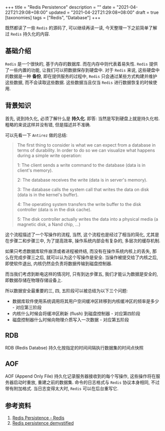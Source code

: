 +++
title = "Redis Persistence"
description = ""
date = "2021-04-22T21:29:08+08:00"
updated = "2021-04-22T21:29:08+08:00"
draft = true
[taxonomies]
tags = ["Redis", "Database"]
+++

既然都读了一些 `Redis` 的源码了, 可以继续再读一读, 今天整理一下之前简单了解过 `Redis` 持久化的内容.

## 基础介绍

`Redis` 是一个很快的, 基于内存的数据库. 而在内存中则代表着易失性. `Redis` 提供了一些内置的功能, 让我们可以把数据保存到硬盘中. 对于 `Redis` 来说, 这些硬盘中的数据是一种 **备份**, 即在提供服务的过程中, `Redis` 只会通过某些方式构建并维护这些数据, 而不会读取这些数据. 这些数据当且仅当 `Redis` 进行数据恢复的时候使用.

## 背景知识

首先, 说到持久化, 必须了解什么是 **持久化**. 即答: 当然是写到硬盘上就是持久化啦. 粗略的来说这样并没有错, 但是描述并不准确.

可以先看一下 `Antirez` 做的总结:

> The first thing to consider is what we can expect from a database in terms of durability. In order to do so we can visualize what happens during a simple write operation: 
>
> 1: The client sends a write command to the database (data is in client's memory).
>
> 2: The database receives the write (data is in server's memory).
>
> 3: The database calls the system call that writes the data on disk (data is in the kernel's buffer).
>
> 4: The operating system transfers the write buffer to the disk controller (data is in the disk cache).
>
> 5: The disk controller actually writes the data into a physical media (a magnetic disk, a Nand chip, ...)

这个流程描述了一个写操作的流程, 当然, 这个流程也是经过了相当的简化, 尤其是在步骤二和步骤三中, 为了提高效率, 操作系统内部会有复杂的, 多层次的缓存机制.

如果只考虑数据库软件崩溃或者进程被终结, 而没有在操作系统内核上的丢失, 那么在完成步骤三之后, 就可以认为这个写操作是安全. 当操作被提交给了内核之后, 即使软件退出, 内核仍然会负责将数据传输到磁盘控制器.

而当我们考虑到断电这样的情况时, 只有到达步骤五, 我们才能认为数据是安全的, 即数据存储在物理存储设备上.

所以数据安全最重要的三, 四, 五阶段可以被总结为以下三个问题:

* 数据库软件使用系统调用将其用户空间缓冲区转移到内核缓冲区的频率是多少 - 对应第三阶段
* 内核什么时候会将缓冲区刷新 (flush) 到磁盘控制器 - 对应第四阶段
* 磁盘控制器什么时候向物理介质写入一次数据 - 对应第五阶段

## RDB

RDB (Redis Databse) 持久化按指定的时间间隔执行数据集的时间点快照

## AOF

AOF (Append Only File) 持久化记录服务器接收到的每个写操作, 这些操作将在服务器启动时重放, 重建之前的数据集. 命令的日志格式与 `Redis` 协议本身相同, 不过带有附加格式. 当日志变得太大时, `Redis` 可以在后台重写它.

## 参考资料

1. [Redis Persistence - Redis](https://redis.io/topics/persistence)
2. [Redis persistence demystified](http://oldblog.antirez.com/post/redis-persistence-demystified.html)
